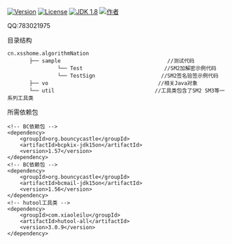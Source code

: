 [![Version](https://img.shields.io/badge/version-0.0.1-brightgreen.svg)](https://www.xsshome.cn/)
[![License](http://img.shields.io/:license-apache-blue.svg)](http://www.apache.org/licenses/LICENSE-2.0.html)
[![JDK 1.8](https://img.shields.io/badge/JDK-1.8-green.svg "JDK 1.8")]()
[![作者](https://img.shields.io/badge/%E4%BD%9C%E8%80%85-%E5%B0%8F%E5%B8%85%E4%B8%B6-7AD6FD.svg)](https://www.xsshome.cn/)


QQ:783021975


目录结构
```
cn.xsshome.algorithmNation
       ├── sample                                  //测试代码
                └── Test                          //SM2加解密示例代码
                └── TestSign                     //SM2签名验签示例代码
       ├── vo                                   //相关Java对象
       └── util                                //工具类包含了SM2 SM3等一系列工具类
```
       
所需依赖包
```
<!-- BC依赖包 -->
<dependency>
    <groupId>org.bouncycastle</groupId>
    <artifactId>bcpkix-jdk15on</artifactId>
    <version>1.57</version>
</dependency>
<!-- BC依赖包 -->
<dependency>
    <groupId>org.bouncycastle</groupId>
    <artifactId>bcmail-jdk15on</artifactId>
    <version>1.56</version>
</dependency>
<!-- hutool工具类 -->
<dependency>
    <groupId>com.xiaoleilu</groupId>
    <artifactId>hutool-all</artifactId>
    <version>3.0.9</version>
</dependency>
```

